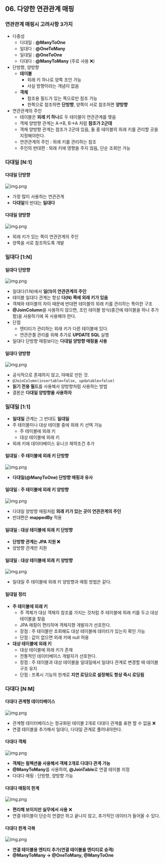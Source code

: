 ## 06. 다양한 연관관계 매핑

### 연관관계 매핑시 고려사항 3가지
- 다중성
  - 다대일 : **@ManyToOne**
  - 일대다 : **@OneToMany**
  - 일대일 : **@OneToOne**
  - 다대다 : **@ManyToMany** (주로 사용 ❌)
- 단방향, 양방향
  - **테이블**
    - 외래 키 하나로 양쪽 조인 가능
    - 사실 방향이라는 개념이 없음
  - **객체**
    - 참조용 필드가 있는 쪽으로만 참조 가능
    - 한쪽으로 참조하면 **단방향**, 양쪽이 서로 참조하면 **양방향**
- 연관관계의 주인
  - 테이블은 **외래 키 하나**로 두 테이블이 연관관계를 맺음
  - 객체 양방향 관계는 A->B, B->A 처럼 **참조가 2군데**
  - 객체 양방향 관계는 참조가 2군데 있음, 둘 중 테이블의 외래 키를 관리할 곳을 지정해야한다.
  - 연관관계의 주인 : 외래 키를 관리하는 참조
  - 주인의 반대편 : 외래 키에 영향을 주지 않음, 단순 조회만 가능


### 다대일 [N:1]
#### 다대일 단방향
![img.png](images/다대일%20단방향.png)
- 가장 많이 사용하는 연관관계
- **다대일**의 반대는 **일대다**

#### 다대일 양방향
![img.png](images/다대일%20양방향.png)
- 외래 키가 있는 쪽이 연관관계의 주인
- 양쪽을 서로 참조하도록 개발


### 일대다 [1:N]
#### 일대다 단방향
![img.png](images/일대다%20단방향.png)
- 일대다(1:N)에서 **일(1)이 연관관계의 주인**
- 테이블 일대다 관계는 항상 **다(N) 쪽에 외래 키가 있음**
- 객체와 테이블의 차이 때문에 반대편 테이블의 외래 키를 관리하는 특이한 구조
- **@JoinColumn**을 사용하지 않으면, 조인 테이블 방식(중간에 테이블을 하나 추가함)을 사용하기에 꼭 사용해야 한다.
- 단점
  - 엔티티가 관리하는 외래 키가 다른 테이블에 있다.
  - 연관관곌 관리를 위해 추가로 **UPDATE SQL** 실행
- 일대다 단방향 매핑보다는 **다대일 양방향 매핑을 사용**

#### 일대다 양방향
![img.png](images/일대다%20양방향.png)
- 공식적으로 존재하지 않고, 야매로 만든 것.
- `@JoinColumn(insertable=false, updatable=false)`
- **읽기 전용 필드**를 사용해서 양방향처럼 사용하는 방법
- 결론은 **다대일 양방향을 사용하자**


### 일대일 [1:1]
- **일대일** 관계는 그 반대도 **일대일**
- 주 테이블이나 대상 테이블 중에 외래 키 선택 가능
  - 주 테이블에 외래 키
  - 대상 테이블에 외래 키
- 외래 키에 데이터베이스 유니크 제약조건 추가

#### 일대일 : 주 테이블에 외래 키 단방향
![img.png](images/일대일%20주%20테이블에%20외래%20키%20단방향.png)
- **다대일(@ManyToOne) 단방향 매핑과 유사**

#### 일대일 : 주 테이블에 외래 키 양방향
![img.png](images/일대일%20주%20테이블에%20외래%20키%20단방향.png)
- 다대일 양방향 매핑처럼 **외래 키가 있는 곳이 연관관계의 주인**
- 반대편은 **mappedBy** 적용

#### 일대일 : 대상 테이블에 외래 키 단방향
- **단방향 관계는 JPA 지원 ❌**
- 양방향 관계만 지원

#### 일대일 : 대상 테이블에 외래 키 양방향
![img.png](images/일대일%20대상%20테이블에%20외래%20키%20양방향.png)
- 일대일 주 테이블에 외래 키 양방향과 매핑 방법은 같다.

#### 일대일 정리
- **주 테이블에 외래 키**
  - 주 객체가 대상 객체의 참조를 가지는 것처럼 주 테이블에 외래 키를 두고 대상 테이블을 찾음
  - JPA 매핑이 편리하며 객체지향 개발자가 선호한다.
  - 장점 : 주 테이블만 조회해도 대상 테이블에 데이터가 있는지 확인 가능
  - 단점 : 값이 없으면 외래 키에 null 허용
- **대상 테이블에 외래 키**
  - 대상 테이블에 외래 키가 존재
  - 전통적인 데이터베이스 개발자가 선호한다.
  - 장점 : 주 테이블과 대상 테이블을 일대일에서 일대다 관계로 변경할 때 테이블 구조 유지
  - 단점 : 프록시 기능의 한계로 **지연 로딩으로 설정해도 항상 즉시 로딩됨**


### 다대다 [N:M]
#### 다대다 관계형 데이터베이스
![img.png](images/다대다%20관계형%20데이터베이스.png)
- 관계형 데이터베이스는 정규화된 테이블 2개로 다대다 관계를 표현 할 수 없음 ❌
- 연결 테이블을 추가해서 일대다, 다대일 관계로 풀어내야한다.

#### 다대다 객체
![img.png](images/다대다%20객체.png)
- **객체는 컬렉션을 사용해서 객체 2개로 다대다 관계 가능**
- **@ManyToMany**를 사용하여, **@JoinTable**로 연결 테이블 지정
- 다대다 매핑 : 단방향, 양방향 가능

#### 다대다 매핑의 한계
![img.png](images/다대다%20매핑의%20한계.png)
- **편리해 보이지만 실무에서 사용** ❌
- 연결 테이블이 단순히 연결만 하고 끝나지 않고, 추가적인 데이터가 들어올 수 있다.

#### 다대다 한계 극복
![img.png](images/다대다%20한계%20극복.png)
- **연결 테이블용 엔티티 추가(연결 테이블을 엔티티로 승격)**
- **@ManyToMany -> @OneToMany, @ManyToOne**